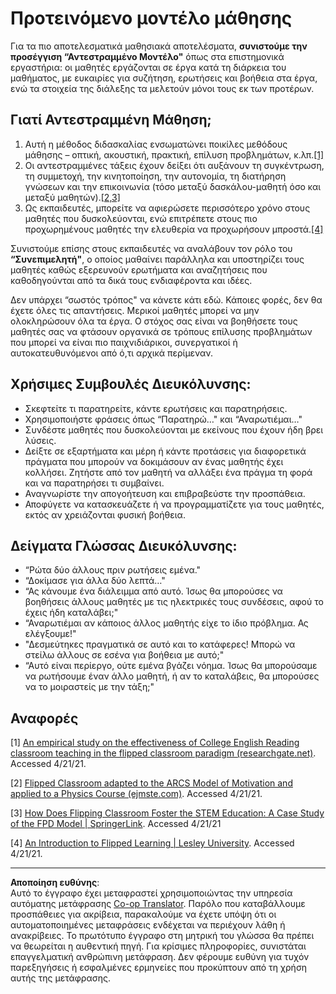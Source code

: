 <!--
CO_OP_TRANSLATOR_METADATA:
{
  "original_hash": "012bbd19f13171be32ac9ba21d4186c2",
  "translation_date": "2025-08-27T19:49:06+00:00",
  "source_file": "recommended-learning-model.md",
  "language_code": "el"
}
-->
# Προτεινόμενο μοντέλο μάθησης

Για τα πιο αποτελεσματικά μαθησιακά αποτελέσματα, **συνιστούμε την προσέγγιση “Αντεστραμμένο Μοντέλο"** όπως στα επιστημονικά εργαστήρια: οι μαθητές εργάζονται σε έργα κατά τη διάρκεια του μαθήματος, με ευκαιρίες για συζήτηση, ερωτήσεις και βοήθεια στα έργα, ενώ τα στοιχεία της διάλεξης τα μελετούν μόνοι τους εκ των προτέρων.

## Γιατί Αντεστραμμένη Μάθηση;

1. Αυτή η μέθοδος διδασκαλίας ενσωματώνει ποικίλες μεθόδους μάθησης – οπτική, ακουστική, πρακτική, επίλυση προβλημάτων, κ.λπ.[[1]](../..)
2. Οι αντεστραμμένες τάξεις έχουν δείξει ότι αυξάνουν τη συγκέντρωση, τη συμμετοχή, την κινητοποίηση, την αυτονομία, τη διατήρηση γνώσεων και την επικοινωνία (τόσο μεταξύ δασκάλου-μαθητή όσο και μεταξύ μαθητών).[[2,3]](../..)
3. Ως εκπαιδευτές, μπορείτε να αφιερώσετε περισσότερο χρόνο στους μαθητές που δυσκολεύονται, ενώ επιτρέπετε στους πιο προχωρημένους μαθητές την ελευθερία να προχωρήσουν μπροστά.[[4]](../..)

Συνιστούμε επίσης στους εκπαιδευτές να αναλάβουν τον ρόλο του **“Συνεπιμελητή"**, ο οποίος μαθαίνει παράλληλα και υποστηρίζει τους μαθητές καθώς εξερευνούν ερωτήματα και αναζητήσεις που καθοδηγούνται από τα δικά τους ενδιαφέροντα και ιδέες.

Δεν υπάρχει “σωστός τρόπος" να κάνετε κάτι εδώ. Κάποιες φορές, δεν θα έχετε όλες τις απαντήσεις. Μερικοί μαθητές μπορεί να μην ολοκληρώσουν όλα τα έργα. Ο στόχος σας είναι να βοηθήσετε τους μαθητές σας να φτάσουν οργανικά σε τρόπους επίλυσης προβλημάτων που μπορεί να είναι πιο παιχνιδιάρικοι, συνεργατικοί ή αυτοκατευθυνόμενοι από ό,τι αρχικά περίμεναν.

## Χρήσιμες Συμβουλές Διευκόλυνσης:

* Σκεφτείτε τι παρατηρείτε, κάντε ερωτήσεις και παρατηρήσεις.
* Χρησιμοποιήστε φράσεις όπως “Παρατηρώ…" και “Αναρωτιέμαι…"
* Συνδέστε μαθητές που δυσκολεύονται με εκείνους που έχουν ήδη βρει λύσεις.
* Δείξτε σε εξαρτήματα και μέρη ή κάντε προτάσεις για διαφορετικά πράγματα που μπορούν να δοκιμάσουν αν ένας μαθητής έχει κολλήσει. Ζητήστε από τον μαθητή να αλλάξει ένα πράγμα τη φορά και να παρατηρήσει τι συμβαίνει.
* Αναγνωρίστε την απογοήτευση και επιβραβεύστε την προσπάθεια.
* Αποφύγετε να κατασκευάζετε ή να προγραμματίζετε για τους μαθητές, εκτός αν χρειάζονται φυσική βοήθεια.

## Δείγματα Γλώσσας Διευκόλυνσης:

* “Ρώτα δύο άλλους πριν ρωτήσεις εμένα."
* “Δοκίμασε για άλλα δύο λεπτά…"
* “Ας κάνουμε ένα διάλειμμα από αυτό. Ίσως θα μπορούσες να βοηθήσεις άλλους μαθητές με τις ηλεκτρικές τους συνδέσεις, αφού το έχεις ήδη καταλάβει;"
* “Αναρωτιέμαι αν κάποιος άλλος μαθητής είχε το ίδιο πρόβλημα. Ας ελέγξουμε!"
* "Δεσμεύτηκες πραγματικά σε αυτό και το κατάφερες! Μπορώ να στείλω άλλους σε εσένα για βοήθεια με αυτό;"
* “Αυτό είναι περίεργο, ούτε εμένα βγάζει νόημα. Ίσως θα μπορούσαμε να ρωτήσουμε έναν άλλο μαθητή, ή αν το καταλάβεις, θα μπορούσες να το μοιραστείς με την τάξη;"

## Αναφορές

[1] [An empirical study on the effectiveness of College English Reading classroom teaching in the flipped classroom paradigm (researchgate.net)](https://www.researchgate.net/publication/322264495_An_empirical_study_on_the_effectiveness_of_College_English_Reading_classroom_teaching_in_the_flipped_classroom_paradigm). Accessed 4/21/21.

[2] [Flipped Classroom adapted to the ARCS Model of Motivation and applied to a Physics Course (ejmste.com)](https://www.ejmste.com/article/flipped-classroom-adapted-to-the-arcs-model-of-motivation-and-applied-to-a-physics-course-4562). Accessed 4/21/21.

[3] [How Does Flipping Classroom Foster the STEM Education: A Case Study of the FPD Model | SpringerLink](https://link.springer.com/article/10.1007/s10758-020-09443-9). Accessed 4/21/21

[4] [An Introduction to Flipped Learning | Lesley University](https://lesley.edu/article/an-introduction-to-flipped-learning#:~:text=An%20Introduction%20to%20Flipped%20Learning.%20Flipped%20learning%20is,advancements%20in%20the%20modern%20classroom%20is%20flipped%20learning.). Accessed 4/21/21.

---

**Αποποίηση ευθύνης**:  
Αυτό το έγγραφο έχει μεταφραστεί χρησιμοποιώντας την υπηρεσία αυτόματης μετάφρασης [Co-op Translator](https://github.com/Azure/co-op-translator). Παρόλο που καταβάλλουμε προσπάθειες για ακρίβεια, παρακαλούμε να έχετε υπόψη ότι οι αυτοματοποιημένες μεταφράσεις ενδέχεται να περιέχουν λάθη ή ανακρίβειες. Το πρωτότυπο έγγραφο στη μητρική του γλώσσα θα πρέπει να θεωρείται η αυθεντική πηγή. Για κρίσιμες πληροφορίες, συνιστάται επαγγελματική ανθρώπινη μετάφραση. Δεν φέρουμε ευθύνη για τυχόν παρεξηγήσεις ή εσφαλμένες ερμηνείες που προκύπτουν από τη χρήση αυτής της μετάφρασης.